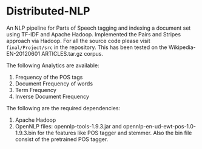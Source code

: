 # Distributed-NLP
An NLP pipeline for Parts of Speech tagging and indexing a document set using TF-IDF and Apache Hadoop. Implemented the Pairs and Stripes approach via Hadoop. For all the source code please visit ``` final/Project/src ``` in the repository. This has been tested on the Wikipedia-EN-20120601 ARTICLES.tar.gz corpus.

The following Analytics are available: 
1. Frequency of the POS tags
2. Document Frequency of words
3. Term Frequency
4. Inverse Document Frequency

The following are the required dependencies: 
1. Apache Hadoop
2. OpenNLP files: opennlp-tools-1.9.3.jar and opennlp-en-ud-ewt-pos-1.0-1.9.3.bin for the features like POS tagger and stemmer. Also the bin file consist of the pretrained POS tagger.


